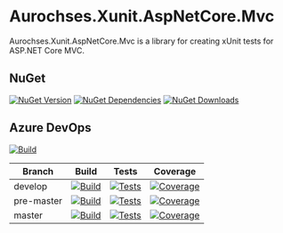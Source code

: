 # Aurochses.Xunit.AspNetCore.Mvc

Aurochses.Xunit.AspNetCore.Mvc is a library for creating xUnit tests for ASP.NET Core MVC.

## NuGet
[![NuGet Version](https://img.shields.io/nuget/v/Aurochses.Xunit.AspNetCore.Mvc.svg?style=flat-square)](https://www.nuget.org/packages/Aurochses.Xunit.AspNetCore.Mvc)
[![NuGet Dependencies](https://img.shields.io/librariesio/release/nuget/Aurochses.Xunit.AspNetCore.Mvc.svg?style=flat-square)](https://libraries.io/nuget/Aurochses.Xunit.AspNetCore.Mvc)
[![NuGet Downloads](https://img.shields.io/nuget/dt/Aurochses.Xunit.AspNetCore.Mvc.svg?style=flat-square)](https://www.nuget.org/packages/Aurochses.Xunit.AspNetCore.Mvc)

## Azure DevOps

[![Build](https://img.shields.io/azure-devops/release/Aurochses/61cd8e26-670f-4d15-9b53-5e73a476a30f/3/3.svg?style=flat-square)](https://dev.azure.com/Aurochses/Aurochses.OpenSource/_release?definitionId=3)

Branch     | Build | Tests | Coverage
-----------|-------|-------|----------
develop | [![Build](https://img.shields.io/azure-devops/build/Aurochses/Aurochses.OpenSource/383/develop.svg?style=flat-square)](https://dev.azure.com/Aurochses/Aurochses.OpenSource/_build/latest?definitionId=383&branchName=develop) | [![Tests](https://img.shields.io/azure-devops/tests/Aurochses/Aurochses.OpenSource/383/develop.svg?style=flat-square)](https://dev.azure.com/Aurochses/Aurochses.OpenSource/_build/latest?definitionId=383&branchName=develop) | [![Coverage](https://img.shields.io/azure-devops/coverage/Aurochses/Aurochses.OpenSource/383/develop.svg?style=flat-square)](https://dev.azure.com/Aurochses/Aurochses.OpenSource/_build/latest?definitionId=383&branchName=develop)
pre-master | [![Build](https://img.shields.io/azure-devops/build/Aurochses/Aurochses.OpenSource/383/pre-master.svg?style=flat-square)](https://dev.azure.com/Aurochses/Aurochses.OpenSource/_build/latest?definitionId=383&branchName=pre-master) | [![Tests](https://img.shields.io/azure-devops/tests/Aurochses/Aurochses.OpenSource/383/pre-master.svg?style=flat-square)](https://dev.azure.com/Aurochses/Aurochses.OpenSource/_build/latest?definitionId=383&branchName=pre-master) | [![Coverage](https://img.shields.io/azure-devops/coverage/Aurochses/Aurochses.OpenSource/383/pre-master.svg?style=flat-square)](https://dev.azure.com/Aurochses/Aurochses.OpenSource/_build/latest?definitionId=383&branchName=pre-master)
master | [![Build](https://img.shields.io/azure-devops/build/Aurochses/Aurochses.OpenSource/383/master.svg?style=flat-square)](https://dev.azure.com/Aurochses/Aurochses.OpenSource/_build/latest?definitionId=383&branchName=master) | [![Tests](https://img.shields.io/azure-devops/tests/Aurochses/Aurochses.OpenSource/383/master.svg?style=flat-square)](https://dev.azure.com/Aurochses/Aurochses.OpenSource/_build/latest?definitionId=383&branchName=master) | [![Coverage](https://img.shields.io/azure-devops/coverage/Aurochses/Aurochses.OpenSource/383/master.svg?style=flat-square)](https://dev.azure.com/Aurochses/Aurochses.OpenSource/_build/latest?definitionId=383&branchName=master)
